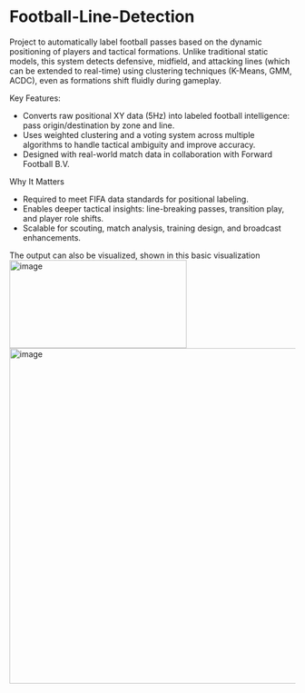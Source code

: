 # Football-Line-Detection

Project to automatically label football passes based on the dynamic positioning of players and tactical formations. Unlike traditional static models, this system detects defensive, midfield, and attacking lines (which can be extended to real-time) using clustering techniques (K-Means, GMM, ACDC), even as formations shift fluidly during gameplay.

Key Features:
- Converts raw positional XY data (5Hz) into labeled football intelligence: pass origin/destination by zone and line.
- Uses weighted clustering and a voting system across multiple algorithms to handle tactical ambiguity and improve accuracy.
- Designed with real-world match data in collaboration with Forward Football B.V.

Why It Matters
- Required to meet FIFA data standards for positional labeling.
- Enables deeper tactical insights: line-breaking passes, transition play, and player role shifts.
- Scalable for scouting, match analysis, training design, and broadcast enhancements.

The output can also be visualized, shown in this basic visualization 
<img width="312" height="155" alt="image" src="https://github.com/user-attachments/assets/77ef8e6d-bc80-4500-a531-a46e6a59016e" />
<img width="966" height="591" alt="image" src="https://github.com/user-attachments/assets/aef81f89-d4dc-4d25-ad38-79b0377ca31a" />
